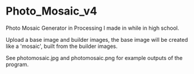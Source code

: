 # Photo_Mosaic_v4
Photo Mosaic Generator in Processing I made in while in high school.

Upload a base image and builder images, the base image will be created like a 'mosaic', built from the builder images.

See photomosaic.jpg and photomosaic.png for example outputs of the program.
